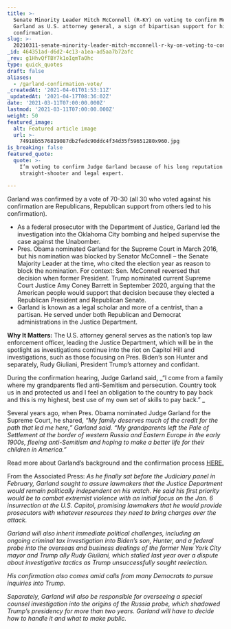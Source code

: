 ```yaml
---
title: >-
  Senate Minority Leader Mitch McConnell (R-KY) on voting to confirm Merrick
  Garland as U.S. attorney general, a sign of bipartisan support for his
  confirmation.
slug: >-
  20210311-senate-minority-leader-mitch-mcconnell-r-ky-on-voting-to-confirm-merrick-garland-as-u-s
_id: 464351ad-d6d2-4c13-a1ea-ad5aa7b72afc
_rev: g1HhvQfTBY7k1oIqmTaOhc
type: quick_quotes
draft: false
aliases:
  - /garland-confirmation-vote/
_createdAt: '2021-04-01T01:53:11Z'
_updatedAt: '2021-04-17T08:36:02Z'
date: '2021-03-11T07:00:00.000Z'
lastmod: '2021-03-11T07:00:00.000Z'
weight: 50
featured_image:
  alt: Featured article image
  url: >-
    74918b5576819087db2fedc90ddc4f34d35f59651280x960.jpg
is_breaking: false
featured_quote:
  quote: >-
    I’m voting to confirm Judge Garland because of his long reputation as a
    straight-shooter and legal expert.

---
```

Garland was confirmed by a vote of 70-30 (all 30 who voted against his confirmation are Republicans, Republican support from others led to his confirmation).

* As a federal prosecutor with the Department of Justice, Garland led the investigation into the Oklahoma City bombing and helped supervise the case against the Unabomber.
* Pres. Obama nominated Garland for the Supreme Court in March 2016, but his nomination was blocked by Senator McConnell – the Senate Majority Leader at the time, who cited the election year as reason to block the nomination. For context: Sen. McConnell reversed that decision when former President. Trump nominated current Supreme Court Justice Amy Coney Barrett in September 2020, arguing that the American people would support that decision because they elected a Republican President and Republican Senate.
* Garland is known as a legal scholar and more of a centrist, than a partisan. He served under both Republican and Democrat administrations in the Justice Department.

**Why It Matters:** The U.S. attorney general serves as the nation’s top law enforcement officer, leading the Justice Department, which will be in the spotlight as investigations continue into the riot on Capitol Hill and investigations, such as those focusing on Pres. Biden’s son Hunter and separately, Rudy Giuliani, President Trump’s attorney and confidant.

During the confirmation hearing, Judge Garland said, _“I come from a family where my grandparents fled anti-Semitism and persecution. Country took us in and protected us and I feel an obligation to the country to pay back and this is my highest, best use of my own set of skills to pay back.” _

Several years ago, when Pres. Obama nominated Judge Garland for the Supreme Court, he shared, _“My family deserves much of the credit for the path that led me here,” Garland said. “My grandparents left the Pale of Settlement at the border of western Russia and Eastern Europe in the early 1900s, fleeing anti-Semitism and hoping to make a better life for their children in America.”_

Read more about Garland’s background and the confirmation process [HERE.](https://apnews.com/article/merrick-garland-confirmed-us-attorney-general-47319bb0337f4d7344d0cffaead37374)

From the Associated Press: _As he finally sat before the Judiciary panel in February, Garland sought to assure lawmakers that the Justice Department would remain politically independent on his watch. He said his first priority would be to combat extremist violence with an initial focus on the Jan. 6 insurrection at the U.S. Capitol, promising lawmakers that he would provide prosecutors with whatever resources they need to bring charges over the attack._

_Garland will also inherit immediate political challenges, including an ongoing criminal tax investigation into Biden’s son, Hunter, and a federal probe into the overseas and business dealings of the former New York City mayor and Trump ally Rudy Giuliani, which stalled last year over a dispute about investigative tactics as Trump unsuccessfully sought reelection._

_His confirmation also comes amid calls from many Democrats to pursue inquiries into Trump._

_Separately, Garland will also be responsible for overseeing a special counsel investigation into the origins of the Russia probe, which shadowed Trump’s presidency for more than two years. Garland will have to decide how to handle it and what to make public._